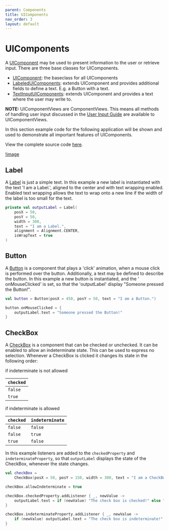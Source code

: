 ```yaml
---
parent: Components 
title: UIComponents 
nav_order: 3 
layout: default
---
```


[UIComp]: https://tudo-aqua.github.io/bgw/kotlin-docs/bgw-core/tools.aqua.bgw.components.uicomponents/-u-i-component/index.html

[LUIComp]: https://tudo-aqua.github.io/bgw/kotlin-docs/bgw-core/tools.aqua.bgw.components.uicomponents/-labeled-u-i-component/index.html

[TIUIComp]: https://tudo-aqua.github.io/bgw/kotlin-docs/bgw-core/tools.aqua.bgw.components.uicomponents/-text-input-u-i-component/index.html

[UserInput]: https://tudo-aqua.github.io/bgw/concepts/user-input/UserInput.html

[LabelDoc]: https://tudo-aqua.github.io/bgw/kotlin-docs/bgw-core/tools.aqua.bgw.components.uicomponents/-label/index.html

# UIComponents

A [UIComponent][UIComp] may be used to present information to the user or retrieve input. There are three base classes
for UIComponents.

- [UIComponent][UIComp]: the baseclass for all UIComponents
- [LabeledUIComponents][LUIComp]: extends UIComponent and provides additional fields to define a text. E.g. a Button
  with a text.
- [TextInputUIComponents][TIUIComp]: extends UIComponent and provides a text where the user may write to.

**NOTE:** UIComponentViews are ComponentViews. This means all methods of handling user input discussed in the
[User Input Guide][UserInput] are available to UIComponentViews.

In this section example code for the following application will be shown and used to demonstrate all important features
of UIComponents.

View the complete source code [here]().

[!image](docs/components/uicomponents/visualguide.png)

## Label

A [Label][LabelDoc] is just a simple text. In this example a new label is instantiated with the text 'I am a Label.',
aligned to the center and with text wrapping enabled. Enabled text wrapping allows the text to wrap onto a new line if
the width of the label is too small for the text.

````kotlin
private val outputLabel = Label(
	posX = 50,
	posY = 50,
	width = 300,
	text = "I am a Label.",
	alignment = Alignment.CENTER,
	isWrapText = true
)
````

[ButtonDoc]: https://tudo-aqua.github.io/bgw/kotlin-docs/bgw-core/tools.aqua.bgw.components.uicomponents/-button/index.html

## Button

A [Button][ButtonDoc] is a component that plays a 'click' animation, when a mouse click is performed over the button.
Additionally, a text may be defined to describe the button. In this example a new button is instantiated, and the '
onMouseClicked' is set, so that the 'outputLabel' display "Someone pressed the Button!".

````kotlin
val button = Button(posX = 450, posY = 50, text = "I am a Button.")

button.onMouseClicked = {
	outputLabel.text = "Someone pressed the Button!"
}

````

[CheckBoxDoc]: https://tudo-aqua.github.io/bgw/kotlin-docs/bgw-core/tools.aqua.bgw.components.uicomponents/-check-box/index.html

## CheckBox

A [CheckBox][CheckBoxDoc] is a component that can be checked or unchecked. It can be enabled to allow an indeterminate
state. This can be used to express no selection. Whenever a CheckBox is clicked it changes its state in the following
order:

if indeterminate is not allowed

| ``checked``  |
| ------------ |
| ``false``    |
| ``true``     |

if indeterminate is allowed

| ``checked``  | ``indeterminate`` |
| ------------ | ----------------- |
| ``false``    | ``false``         |
| ``false``    | ``true``          |
| ``true``     | ``false``         |

In this example listeners are added to the ``checkedProperty`` and ``indeterminateProperty``, so that
``outputLabel`` displays the state of the CheckBox, whenever the state changes.

````kotlin
val checkBox =
	CheckBox(posX = 50, posY = 150, width = 300, text = "I am a CheckBox.", alignment = Alignment.CENTER_LEFT)

checkBox.allowIndeterminate = true

checkBox.checkedProperty.addListener { _, newValue ->
	outputLabel.text = if (newValue) "The check box is checked!" else "The check box is unchecked!"
}

checkBox.indeterminateProperty.addListener { _, newValue ->
	if (newValue) outputLabel.text = "The check box is indeterminate!"
}
````



